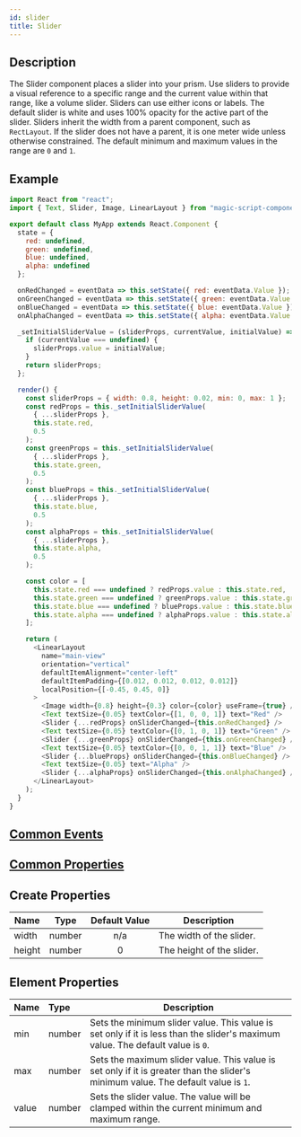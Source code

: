 ```yaml
---
id: slider
title: Slider
---
```


## Description

The Slider component places a slider into your prism. Use sliders to provide a visual reference to a specific range and the current value within that range, like a volume slider. Sliders can use either icons or labels. The default slider is white and uses 100% opacity for the active part of the slider. Sliders inherit the width from a parent component, such as `RectLayout`. If the slider does not have a parent, it is one meter wide unless otherwise constrained. The default minimum and maximum values in the range are `0` and `1`.

## Example

```javascript
import React from "react";
import { Text, Slider, Image, LinearLayout } from "magic-script-components";

export default class MyApp extends React.Component {
  state = {
    red: undefined,
    green: undefined,
    blue: undefined,
    alpha: undefined
  };

  onRedChanged = eventData => this.setState({ red: eventData.Value });
  onGreenChanged = eventData => this.setState({ green: eventData.Value });
  onBlueChanged = eventData => this.setState({ blue: eventData.Value });
  onAlphaChanged = eventData => this.setState({ alpha: eventData.Value });

  _setInitialSliderValue = (sliderProps, currentValue, initialValue) => {
    if (currentValue === undefined) {
      sliderProps.value = initialValue;
    }
    return sliderProps;
  };

  render() {
    const sliderProps = { width: 0.8, height: 0.02, min: 0, max: 1 };
    const redProps = this._setInitialSliderValue(
      { ...sliderProps },
      this.state.red,
      0.5
    );
    const greenProps = this._setInitialSliderValue(
      { ...sliderProps },
      this.state.green,
      0.5
    );
    const blueProps = this._setInitialSliderValue(
      { ...sliderProps },
      this.state.blue,
      0.5
    );
    const alphaProps = this._setInitialSliderValue(
      { ...sliderProps },
      this.state.alpha,
      0.5
    );

    const color = [
      this.state.red === undefined ? redProps.value : this.state.red,
      this.state.green === undefined ? greenProps.value : this.state.green,
      this.state.blue === undefined ? blueProps.value : this.state.blue,
      this.state.alpha === undefined ? alphaProps.value : this.state.alpha
    ];

    return (
      <LinearLayout
        name="main-view"
        orientation="vertical"
        defaultItemAlignment="center-left"
        defaultItemPadding={[0.012, 0.012, 0.012, 0.012]}
        localPosition={[-0.45, 0.45, 0]}
      >
        <Image width={0.8} height={0.3} color={color} useFrame={true} />
        <Text textSize={0.05} textColor={[1, 0, 0, 1]} text="Red" />
        <Slider {...redProps} onSliderChanged={this.onRedChanged} />
        <Text textSize={0.05} textColor={[0, 1, 0, 1]} text="Green" />
        <Slider {...greenProps} onSliderChanged={this.onGreenChanged} />
        <Text textSize={0.05} textColor={[0, 0, 1, 1]} text="Blue" />
        <Slider {...blueProps} onSliderChanged={this.onBlueChanged} />
        <Text textSize={0.05} text="Alpha" />
        <Slider {...alphaProps} onSliderChanged={this.onAlphaChanged} />
      </LinearLayout>
    );
  }
}
```

## [Common Events](../events/CommonEvents.md)

## [Common Properties](../types/Properties.md)

## Create Properties

| Name   | Type   | Default Value | Description               |
| ------ | ------ | :-----------: | ------------------------- |
| width  | number |      n/a      | The width of the slider.  |
| height | number |       0       | The height of the slider. |

## Element Properties

| Name  | Type   | Description                                                                                                                       |
| :---- | :----- | --------------------------------------------------------------------------------------------------------------------------------- |
| min   | number | Sets the minimum slider value. This value is set only if it is less than the slider's maximum value. The default value is `0`.    |
| max   | number | Sets the maximum slider value. This value is set only if it is greater than the slider's minimum value. The default value is `1`. |
| value | number | Sets the slider value. The value will be clamped within the current minimum and maximum range.                                    |
